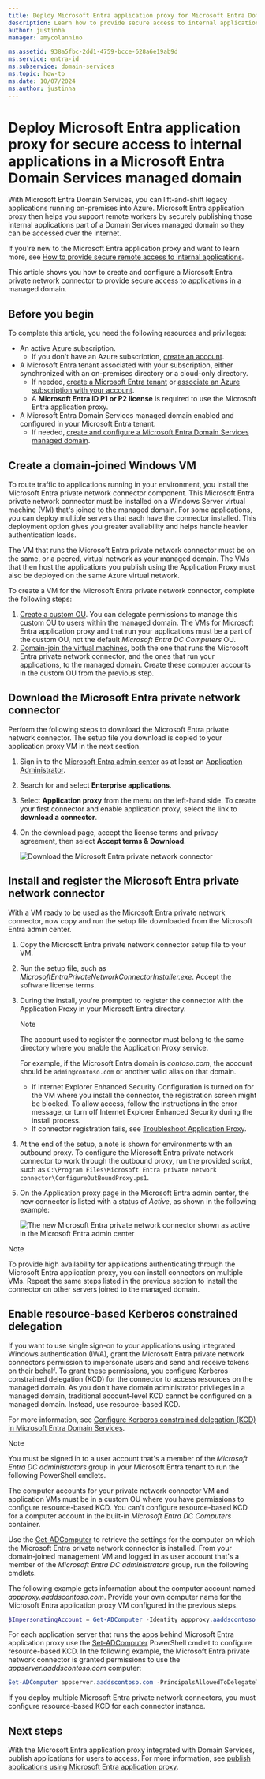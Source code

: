```yaml
---
title: Deploy Microsoft Entra application proxy for Microsoft Entra Domain Services | Microsoft Docs
description: Learn how to provide secure access to internal applications for remote workers by deploying and configuring Microsoft Entra application proxy in a Microsoft Entra Domain Services managed domain
author: justinha
manager: amycolannino

ms.assetid: 938a5fbc-2dd1-4759-bcce-628a6e19ab9d
ms.service: entra-id
ms.subservice: domain-services
ms.topic: how-to
ms.date: 10/07/2024
ms.author: justinha
---
```

# Deploy Microsoft Entra application proxy for secure access to internal applications in a Microsoft Entra Domain Services managed domain

With Microsoft Entra Domain Services, you can lift-and-shift legacy applications running on-premises into Azure. Microsoft Entra application proxy then helps you support remote workers by securely publishing those internal applications part of a Domain Services managed domain so they can be accessed over the internet.

If you're new to the Microsoft Entra application proxy and want to learn more, see [How to provide secure remote access to internal applications](/azure/active-directory/app-proxy/application-proxy).

This article shows you how to create and configure a Microsoft Entra private network connector to provide secure access to applications in a managed domain.

## Before you begin

To complete this article, you need the following resources and privileges:

* An active Azure subscription.
    * If you don't have an Azure subscription, [create an account](https://azure.microsoft.com/free/?WT.mc_id=A261C142F).
* A Microsoft Entra tenant associated with your subscription, either synchronized with an on-premises directory or a cloud-only directory.
    * If needed, [create a Microsoft Entra tenant][create-azure-ad-tenant] or [associate an Azure subscription with your account][associate-azure-ad-tenant].
    * A **Microsoft Entra ID P1 or P2 license** is required to use the Microsoft Entra application proxy.
* A Microsoft Entra Domain Services managed domain enabled and configured in your Microsoft Entra tenant.
    * If needed, [create and configure a Microsoft Entra Domain Services managed domain][create-azure-ad-ds-instance].

## Create a domain-joined Windows VM

To route traffic to applications running in your environment, you install the Microsoft Entra private network connector component. This Microsoft Entra private network connector must be installed on a Windows Server virtual machine (VM) that's joined to the managed domain. For some applications, you can deploy multiple servers that each have the connector installed. This deployment option gives you greater availability and helps handle heavier authentication loads.

The VM that runs the Microsoft Entra private network connector must be on the same, or a peered, virtual network as your managed domain. The VMs that then host the applications you publish using the Application Proxy must also be deployed on the same Azure virtual network.

To create a VM for the Microsoft Entra private network connector, complete the following steps:

1. [Create a custom OU](create-ou.md). You can delegate permissions to manage this custom OU to users within the managed domain. The VMs for Microsoft Entra application proxy and that run your applications must be a part of the custom OU, not the default *Microsoft Entra DC Computers* OU.
1. [Domain-join the virtual machines][create-join-windows-vm], both the one that runs the Microsoft Entra private network connector, and the ones that run your applications, to the managed domain. Create these computer accounts in the custom OU from the previous step.

<a name='download-the-azure-ad-application-proxy-connector'></a>

## Download the Microsoft Entra private network connector

Perform the following steps to download the Microsoft Entra private network connector. The setup file you download is copied to your application proxy VM in the next section.

1. Sign in to the [Microsoft Entra admin center](https://entra.microsoft.com) as at least an [Application Administrator](~/identity/role-based-access-control/permissions-reference.md#application-administrator).
1. Search for and select **Enterprise applications**.
1. Select **Application proxy** from the menu on the left-hand side. To create your first connector and enable application proxy, select the link to **download a connector**.
1. On the download page, accept the license terms and privacy agreement, then select **Accept terms & Download**.

    ![Download the Microsoft Entra private network connector](./media/app-proxy/download-app-proxy-connector.png)

<a name='install-and-register-the-azure-ad-application-proxy-connector'></a>

## Install and register the Microsoft Entra private network connector

With a VM ready to be used as the Microsoft Entra private network connector, now copy and run the setup file downloaded from the Microsoft Entra admin center.

1. Copy the Microsoft Entra private network connector setup file to your VM.
1. Run the setup file, such as *MicrosoftEntraPrivateNetworkConnectorInstaller.exe*. Accept the software license terms.
1. During the install, you're prompted to register the connector with the Application Proxy in your Microsoft Entra directory.

   > [!NOTE]
   > The account used to register the connector must belong to the same directory where you enable the Application Proxy service.
   >
   > For example, if the Microsoft Entra domain is *contoso.com*, the account should be `admin@contoso.com` or another valid alias on that domain.

   * If Internet Explorer Enhanced Security Configuration is turned on for the VM where you install the connector, the registration screen might be blocked. To allow access, follow the instructions in the error message, or turn off Internet Explorer Enhanced Security during the install process.
   * If connector registration fails, see [Troubleshoot Application Proxy](/azure/active-directory/app-proxy/application-proxy-troubleshoot).
1. At the end of the setup, a note is shown for environments with an outbound proxy. To configure the Microsoft Entra private network connector to work through the outbound proxy, run the provided script, such as `C:\Program Files\Microsoft Entra private network connector\ConfigureOutBoundProxy.ps1`.
1. On the Application proxy page in the Microsoft Entra admin center, the new connector is listed with a status of *Active*, as shown in the following example:

    ![The new Microsoft Entra private network connector shown as active in the Microsoft Entra admin center](./media/app-proxy/connected-app-proxy.png)

> [!NOTE]
> To provide high availability for applications authenticating through the Microsoft Entra application proxy, you can install connectors on multiple VMs. Repeat the same steps listed in the previous section to install the connector on other servers joined to the managed domain.

## Enable resource-based Kerberos constrained delegation

If you want to use single sign-on to your applications using integrated Windows authentication (IWA), grant the Microsoft Entra private network connectors permission to impersonate users and send and receive tokens on their behalf. To grant these permissions, you configure Kerberos constrained delegation (KCD) for the connector to access resources on the managed domain. As you don't have domain administrator privileges in a managed domain, traditional account-level KCD cannot be configured on a managed domain. Instead, use resource-based KCD.

For more information, see [Configure Kerberos constrained delegation (KCD) in Microsoft Entra Domain Services](deploy-kcd.md).

> [!NOTE]
> You must be signed in to a user account that's a member of the *Microsoft Entra DC administrators* group in your Microsoft Entra tenant to run the following PowerShell cmdlets.
>
> The computer accounts for your private network connector VM and application VMs must be in a custom OU where you have permissions to configure resource-based KCD. You can't configure resource-based KCD for a computer account in the built-in *Microsoft Entra DC Computers* container.

Use the [Get-ADComputer][Get-ADComputer] to retrieve the settings for the computer on which the Microsoft Entra private network connector is installed. From your domain-joined management VM and logged in as user account that's a member of the *Microsoft Entra DC administrators* group, run the following cmdlets.

The following example gets information about the computer account named *appproxy.aaddscontoso.com*. Provide your own computer name for the Microsoft Entra application proxy VM configured in the previous steps.

```powershell
$ImpersonatingAccount = Get-ADComputer -Identity appproxy.aaddscontoso.com
```

For each application server that runs the apps behind Microsoft Entra application proxy use the [Set-ADComputer][Set-ADComputer] PowerShell cmdlet to configure resource-based KCD. In the following example, the Microsoft Entra private network connector is granted permissions to use the *appserver.aaddscontoso.com* computer:

```powershell
Set-ADComputer appserver.aaddscontoso.com -PrincipalsAllowedToDelegateToAccount $ImpersonatingAccount
```

If you deploy multiple Microsoft Entra private network connectors, you must configure resource-based KCD for each connector instance.

## Next steps

With the Microsoft Entra application proxy integrated with Domain Services, publish applications for users to access. For more information, see [publish applications using Microsoft Entra application proxy](/azure/active-directory/app-proxy/application-proxy-add-on-premises-application).

<!-- INTERNAL LINKS -->
[create-azure-ad-tenant]: /azure/active-directory/fundamentals/sign-up-organization
[associate-azure-ad-tenant]: /azure/active-directory/fundamentals/how-subscriptions-associated-directory
[create-azure-ad-ds-instance]: tutorial-create-instance.md
[create-join-windows-vm]: join-windows-vm.md
[azure-bastion]: /azure/bastion/tutorial-create-host-portal
[Get-ADComputer]: /powershell/module/activedirectory/get-adcomputer
[Set-ADComputer]: /powershell/module/activedirectory/set-adcomputer
